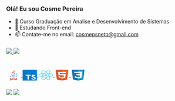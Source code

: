 ### Olá! Eu sou Cosme Pereira

- 📖 Curso Graduação em Analise e Desenvolvimento de Sistemas
- 🎈 Estudando Front-end
- 📫 Contate-me no email: cosmepsneto@gmail.com


###

<div>
  <a href="https://github.com/cosme-pereira">
  <img height="160em" src="https://github-readme-stats.vercel.app/api?username=cosme-pereira&show_icons=true&theme=dark&include_all_commits=true&count_private=true"/>
  <img height="160em" src="https://github-readme-stats.vercel.app/api/top-langs/?username=cosme-pereira&layout=compact&langs_count=7&theme=dark"/>
</div>

###

<div style="display: inline_block"><br>
  <img align="center" alt="Cosme-Java" height="30" width="40" src="https://raw.githubusercontent.com/devicons/devicon/master/icons/java/java-original-wordmark.svg">
  <img align="center" alt="Cosme-Ts" height="30" width="40" src="https://raw.githubusercontent.com/devicons/devicon/master/icons/typescript/typescript-plain.svg">
  <img align="center" alt="Cosme-React" height="30" width="40" src="https://raw.githubusercontent.com/devicons/devicon/master/icons/react/react-original.svg">
  <img align="center" alt="Cosme-HTML" height="30" width="40" src="https://raw.githubusercontent.com/devicons/devicon/master/icons/html5/html5-original.svg">
  <img align="center" alt="Cosme-CSS" height="30" width="40" src="https://raw.githubusercontent.com/devicons/devicon/master/icons/css3/css3-original.svg">
  
 
</div>

###

<div> 
  <a href="https://instagram.com/cosmepsneto" target="_blank"><img src="https://img.shields.io/badge/-Instagram-%23E4405F?style=for-the-badge&logo=instagram&logoColor=white" target="_blank"></a>
 	<a href="https://www.linkedin.com/in/cosme-pereira-neto-3477a7124/" target="_blank"><img src="https://img.shields.io/badge/-LinkedIn-%230077B5?style=for-the-badge&logo=linkedin&logoColor=white" target="_blank"></a>
</div>

###


